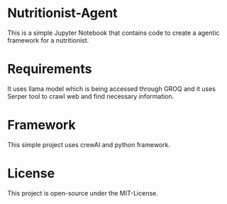 # Nutritionist-Agent
This is a simple Jupyter Notebook that contains code to create a agentic framework for a nutritionist.

# Requirements
It uses llama model which is being accessed through GROQ and it uses Serper tool to crawl web and find necessary information. 

# Framework
This simple project uses crewAI and python framework. 

# License
This project is open-source under the MIT-License.
